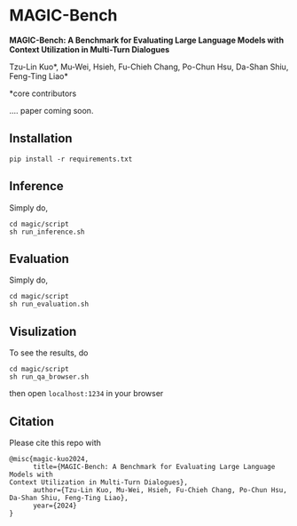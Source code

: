 # MAGIC-Bench

**MAGIC-Bench: A Benchmark for Evaluating Large Language Models with
Context Utilization in Multi-Turn Dialogues**

Tzu-Lin Kuo*, Mu-Wei, Hsieh,
Fu-Chieh Chang, Po-Chun Hsu, Da-Shan Shiu, Feng-Ting Liao*

*core contributors

.... paper coming soon.

## Installation
```
pip install -r requirements.txt
```

## Inference
Simply do,
```
cd magic/script
sh run_inference.sh
```

## Evaluation
Simply do,
```
cd magic/script
sh run_evaluation.sh
```

## Visulization
To see the results, do
```
cd magic/script
sh run_qa_browser.sh
```
then open `localhost:1234` in your browser



## Citation
Please cite this repo with
```
@misc{magic-kuo2024,
      title={MAGIC-Bench: A Benchmark for Evaluating Large Language Models with
Context Utilization in Multi-Turn Dialogues},
      author={Tzu-Lin Kuo, Mu-Wei, Hsieh, Fu-Chieh Chang, Po-Chun Hsu, Da-Shan Shiu, Feng-Ting Liao},
      year={2024}
}
```
